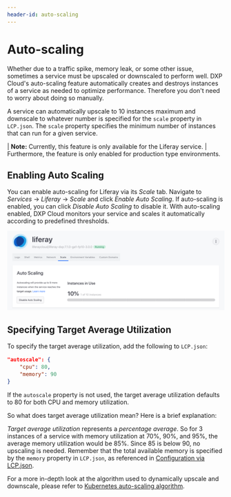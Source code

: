 ```yaml
---
header-id: auto-scaling
---
```


# Auto-scaling

Whether due to a traffic spike, memory leak, or some other issue, sometimes a 
service must be upscaled or downscaled to perform well. DXP Cloud's auto-scaling 
feature automatically creates and destroys instances of a service as needed to 
optimize performance. Therefore you don't need to worry about doing so manually. 

A service can automatically upscale to 10 instances maximum and downscale to 
whatever number is specified for the `scale` property in `LCP.json`. The `scale` 
property specifies the minimum number of instances that can run for a given 
service.

| **Note:** Currently, this feature is only available for the Liferay service. 
| Furthermore, the feature is only enabled for production type environments. 

## Enabling Auto Scaling

You can enable auto-scaling for Liferay via its *Scale* tab. Navigate to 
*Services* &rarr; *Liferay* &rarr; *Scale* and click *Enable Auto Scaling*. If 
auto-scaling is enabled, you can click *Disable Auto Scaling* to disable it. 
With auto-scaling enabled, DXP Cloud monitors your service and scales it 
automatically according to predefined thresholds. 

![Figure 1: Enable or disable auto-scaling from your service's Scale tab.](../../images/auto-scaling.png)

## Specifying Target Average Utilization

To specify the target average utilization, add the following to `LCP.json`: 

```json
"autoscale": {
    "cpu": 80,
    "memory": 90
}
```

If the `autoscale` property is not used, the target average utilization defaults 
to 80 for both CPU and memory utilization. 

So what does target average utilization mean? Here is a brief explanation: 

*Target average utilization* represents a *percentage average*. So for 3 
instances of a service with memory utilization at 70%, 90%, and 95%, the average 
memory utilization would be 85%. Since 85 is below 90, no upscaling is needed. 
Remember that the total available memory is specified by the `memory` property 
in `LCP.json`, as referenced in 
[Configuration via LCP.json](/docs/-/knowledge_base/dxp-cloud/configuration-via-lcp-json). 

For a more in-depth look at the algorithm used to dynamically upscale and 
downscale, please refer to 
[Kubernetes auto-scaling algorithm](https://kubernetes.io/docs/tasks/run-application/horizontal-pod-autoscale/#algorithm-details). 

